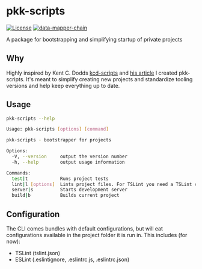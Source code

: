# pkk-scripts

[![License](https://img.shields.io/badge/License-Apache%202.0-blue.svg)](https://opensource.org/licenses/Apache-2.0)
[![data-mapper-chain](https://img.shields.io/npm/v/@pkkummermo/pkk-scripts.svg)](https://www.npmjs.com/package/@pkkummermo/pkk-scripts)


A package for bootstrapping and simplifying startup of private projects

## Why
Highly inspired by Kent C. Dodds [kcd-scripts](https://github.com/kentcdodds/kcd-scripts) and [his article](https://blog.kentcdodds.com/automation-without-config-412ab5e47229) I created pkk-scripts. It's meant to simplify creating new projects and standardize tooling versions and help keep everything up to date. 

## Usage

```bash
pkk-scripts --help

Usage: pkk-scripts [options] [command]

pkk-scripts - bootstrapper for projects

Options:
  -V, --version     output the version number
  -h, --help        output usage information

Commands:
  test|t            Runs project tests
  lint|l [options]  Lints project files. For TSLint you need a TSLint configuration file.
  server|s          Starts development server
  build|b           Builds current project
  ``` 

## Configuration

The CLI comes bundles with default configurations, but will eat configurations available in the project folder it is run in. This includes (for now):

* TSLint (tslint.json)
* ESLint (.eslintignore, .eslintrc.js, .eslintrc.json)